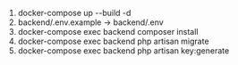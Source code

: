 1. docker-compose up --build -d
2. backend/.env.example -> backend/.env
3. docker-compose exec backend composer install
4. docker-compose exec backend php artisan migrate
5. docker-compose exec backend php artisan key:generate
